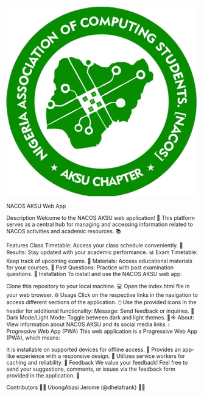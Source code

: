 ![NACOS AKSU LOGO](/assets/logo/logo.png)




NACOS AKSU Web App




Description
Welcome to the NACOS AKSU web application! 🎉 This platform serves as a central hub for managing and accessing information related to NACOS activities and academic resources. 📚






Features
Class Timetable: Access your class schedule conveniently. 📅
Results: Stay updated with your academic performance. 📊
Exam Timetable: Keep track of upcoming exams. 📝
Materials: Access educational materials for your courses. 📖
Past Questions: Practice with past examination questions. 🧠
Installation
To install and use the NACOS AKSU web app:






Clone this repository to your local machine. 💻
Open the index.html file in your web browser. 🌐
Usage
Click on the respective links in the navigation to access different sections of the application. 🖱️
Use the provided icons in the header for additional functionality:
Message: Send feedback or inquiries. 💬
Dark Mode/Light Mode: Toggle between dark and light themes. 🌙☀️
About: View information about NACOS AKSU and its social media links. ℹ️
Progressive Web App (PWA)
This web application is a Progressive Web App (PWA), which means:






It is installable on supported devices for offline access. 📲
Provides an app-like experience with a responsive design. 📱
Utilizes service workers for caching and reliability. 🔄
Feedback
We value your feedback! Feel free to send your suggestions, comments, or issues via the feedback form provided in the application. 📧





Contributors
👨‍💻 UbongAbasi Jerome (@dhelafrank) 👨‍💻